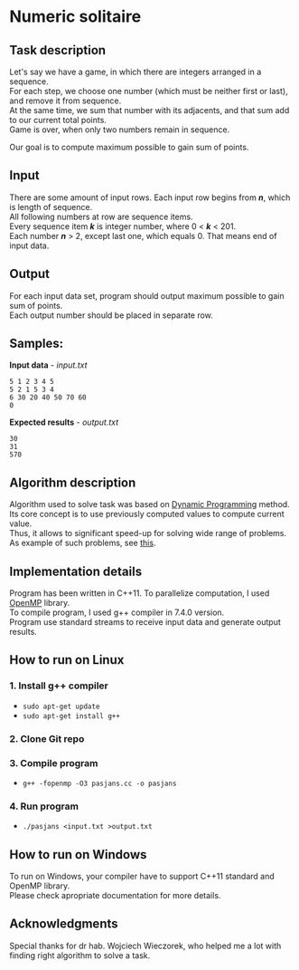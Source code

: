 # Numeric solitaire
## Task description
Let's say we have a game, in which there are integers arranged in a sequence.  
For each step, we choose one number (which must be neither first or last), and remove it from sequence.  
At the same time, we sum that number with its adjacents, and that sum add to our current total points.  
Game is over, when only two numbers remain in sequence.

Our goal is to compute maximum possible to gain sum of points.

## Input
There are some amount of input rows. Each input row begins from **_n_**, which is length of sequence.  
All following numbers at row are sequence items.  
Every sequence item **_k_** is integer number, where 0 < **_k_** < 201.  
Each number **_n_** > 2, except last one, which equals 0. That means end of input data.

## Output
For each input data set, program should output maximum possible to gain sum of points.  
Each output number should be placed in separate row.

## Samples:
  **Input data** - _input.txt_
  ```
5 1 2 3 4 5
5 2 1 5 3 4
6 30 20 40 50 70 60
0
  ```
  
  **Expected results** - _output.txt_
  ```
30
31
570
  ```

## Algorithm description
Algorithm used to solve task was based on [Dynamic Programming](https://www.geeksforgeeks.org/dynamic-programming/) method.  
Its core concept is to use previously computed values to compute current value.  
Thus, it allows to significant speed-up for solving wide range of problems.  
As example of such problems, see [this](https://blog.usejournal.com/top-50-dynamic-programming-practice-problems-4208fed71aa3).

## Implementation details
Program has been written in C++11. 
To parallelize computation, I used [OpenMP](https://www.openmp.org/) library.  
To compile program, I used g++ compiler in 7.4.0 version.  
Program use standard streams to receive input data and generate output results.

## How to run on Linux
### 1. Install g++ compiler
  * `sudo apt-get update`
  * `sudo apt-get install g++`
### 2. Clone Git repo
### 3. Compile program
  * `g++ -fopenmp -O3 pasjans.cc -o pasjans`
### 4. Run program
  * `./pasjans <input.txt >output.txt`

## How to run on Windows
To run on Windows, your compiler have to support C++11 standard and OpenMP library.  
Please check apropriate documentation for more details.

## Acknowledgments
Special thanks for dr hab. Wojciech Wieczorek, who helped me a lot with finding right algorithm to solve a task.
